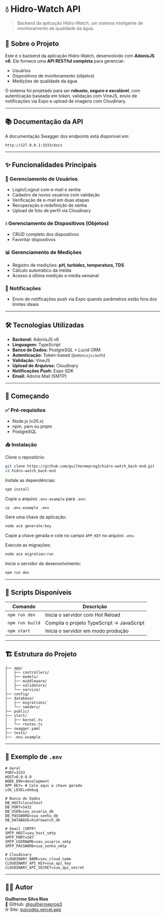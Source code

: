 # 💧 Hidro-Watch API

> Backend da aplicação Hidro-Watch, um sistema inteligente de monitoramento de qualidade da água.

## 📖 Sobre o Projeto

Este é o backend da aplicação Hidro-Watch, desenvolvido com **AdonisJS v6**. Ele fornece uma **API RESTful completa** para gerenciar:

- Usuários
- Dispositivos de monitoramento (objetos)
- Medições de qualidade da água

O sistema foi projetado para ser **robusto, seguro e escalável**, com autenticação baseada em token, validação com VineJS, envio de notificações via Expo e upload de imagens com Cloudinary.

---

## 📚 Documentação da API

A documentação Swagger dos endpoints está disponível em:

```
http://127.0.0.1:3333/docs
```

---

## ✨ Funcionalidades Principais

### 👤 Gerenciamento de Usuários
- Login/Logout com e-mail e senha
- Cadastro de novos usuários com validação
- Verificação de e-mail em duas etapas
- Recuperação e redefinição de senha
- Upload de foto de perfil via Cloudinary

### 💧 Gerenciamento de Dispositivos (Objetos)
- CRUD completo dos dispositivos
- Favoritar dispositivos

### 📊 Gerenciamento de Medições
- Registro de medições: **pH, turbidez, temperatura, TDS**
- Cálculo automático da média
- Acesso à última medição e média semanal

### 🔔 Notificações
- Envio de notificações push via Expo quando parâmetros estão fora dos limites ideais

---

## 🛠️ Tecnologias Utilizadas

- **Backend:** AdonisJS v6
- **Linguagem:** TypeScript
- **Banco de Dados:** PostgreSQL + Lucid ORM
- **Autenticação:** Token-based (`@adonisjs/auth`)
- **Validação:** VineJS
- **Upload de Arquivos:** Cloudinary
- **Notificações Push:** Expo SDK
- **Email:** Adonis Mail (SMTP)

---

## 🚀 Começando

### ✅ Pré-requisitos

- Node.js (v20.x)
- npm, yarn ou pnpm
- PostgreSQL

### 📥 Instalação

Clone o repositório:

```bash
git clone https://github.com/guilhermeprog3/hidro-watch_back-end.git
cd hidro-watch_back-end
```

Instale as dependências:

```bash
npm install
```

Copie o arquivo `.env.example` para `.env`:

```bash
cp .env.example .env
```

Gere uma chave da aplicação:

```bash
node ace generate:key
```

Copie a chave gerada e cole no campo `APP_KEY` no arquivo `.env`.

Execute as migrações:

```bash
node ace migration:run
```

Inicie o servidor de desenvolvimento:

```bash
npm run dev
```

---

## 🧪 Scripts Disponíveis

| Comando              | Descrição                                           |
|----------------------|-----------------------------------------------------|
| `npm run dev`        | Inicia o servidor com Hot Reload                   |
| `npm run build`      | Compila o projeto TypeScript → JavaScript          |
| `npm start`          | Inicia o servidor em modo produção                 |

---

## 🏗️ Estrutura do Projeto

```
├── app/
│   ├── controllers/
│   ├── models/
│   ├── middleware/
│   ├── validators/
│   └── service/
├── config/
├── database/
│   ├── migrations/
│   └── seeders/
├── public/
├── start/
│   ├── kernel.ts
│   └── routes.ts
├── swagger.yaml
├── tests/
├── .env.example
```

---

## 📄 Exemplo de `.env`

```env
# Geral
PORT=3333
HOST=0.0.0.0
NODE_ENV=development
APP_KEY= # Cole aqui a chave gerada
LOG_LEVEL=debug

# Banco de Dados
DB_HOST=localhost
DB_PORT=5432
DB_USER=seu_usuario_db
DB_PASSWORD=sua_senha_db
DB_DATABASE=hidrowatch_db

# Email (SMTP)
SMTP_HOST=seu_host_smtp
SMTP_PORT=587
SMTP_USERNAME=seu_usuario_smtp
SMTP_PASSWORD=sua_senha_smtp

# Cloudinary
CLOUDINARY_NAME=seu_cloud_name
CLOUDINARY_API_KEY=sua_api_key
CLOUDINARY_API_SECRET=sua_api_secret
```

---

## 👨‍💻 Autor

**Guilherme Silva Rios**  
🔗 GitHub: [@guilhermeprog3](https://github.com/guilhermeprog3)  
🌐 Site: [guicodes.vercel.app](https://guicodes.vercel.app)
